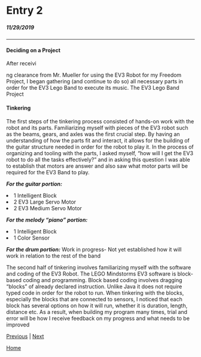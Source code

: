 # Entry 2
##### 11/29/2019
***
#### Deciding on a Project
After receivi





















ng clearance from Mr. Mueller for using the EV3 Robot for my Freedom Project, I began gathering (and continue to do so) all necessary parts in order for the EV3 Lego Band to execute its music. The EV3 Lego Band Project


#### Tinkering

The first steps of the tinkering process consisted of hands-on work with the robot and its parts. Familiarizing myself with pieces of the EV3 robot such as the beams, gears, and axles was the first crucial step. By having an understanding of how the parts fit and interact, it allows for the building of the guitar structure needed in order for the robot to play it. In the process of organizing and tooling with the parts, I asked myself, “how will I get the EV3 robot to do all the tasks effectively?” and in asking this question I was able to establish that motors are answer and also saw what motor parts will be required for the EV3 Band to play.

***For the guitar portion:***

 <li> 1 Intelligent Block
<li>  2 EV3 Large Servo Motor
<li> 2 EV3 Medium Servo Motor

***For the melody “piano” portion:***

<li> 1 Intelligent Block
<li> 1 Color Sensor

***For the drum portion:***
Work in progress- Not yet established how it will work in relation to the rest of the band

The second half of tinkering involves familiarizing myself with the software and coding of the EV3 Robot. The LEGO
Mindstorms EV3 software is block-based coding and programming. Block based coding involves dragging “blocks” of already
declared instruction. Unlike Java it does not require typed code in order for the robot to run. When tinkering with the
blocks, especially the blocks that are connected to sensors, I noticed that each block has several  options on how it will
run, whether it is duration, length, distance etc. As a result, when building my program many times, trial and error will
be how I receive feedback on my progress and what needs to be improved






[Previous](entry01.md) | [Next](entry03.md)

[Home](../README.md)

